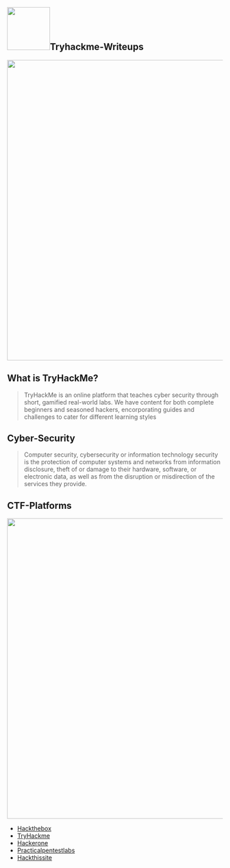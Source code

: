 ## <img src="https://assets.tryhackme.com/img/THMlogo.png" width="100px">Tryhackme-Writeups
<img src="https://blog.tryhackme.com/content/images/2020/08/1.png" width="700px">

## What is TryHackMe?
>TryHackMe is an online platform that teaches cyber security through short, gamified real-world labs. We have content for both complete beginners and seasoned hackers, encorporating guides and challenges to cater for different learning styles

## Cyber-Security
>Computer security, cybersecurity or information technology security is the protection of computer systems and networks from information disclosure, theft of or damage to their hardware, software, or electronic data, as well as from the disruption or misdirection of the services they provide.

## CTF-Platforms
<img src="https://cdn.vidyard.com/thumbnails/11996497/CmlLEMrH0WfOYA0mMXDxIw.jpg" width="700px"> 

<ul>
  <li><a href="https://hackthebox.eu">Hackthebox</a></li>
 <li><a href="https://tryhackme.com">TryHackme</a></li>
   <li><a href="https://www.hackerone.com/">Hackerone</a></li>
   <li><a href="https://practicalpentestlabs.com/">Practicalpentestlabs</a></li>
   <li><a href="https://www.hackthissite.org/">Hackthissite</a></li>
  </ul>
